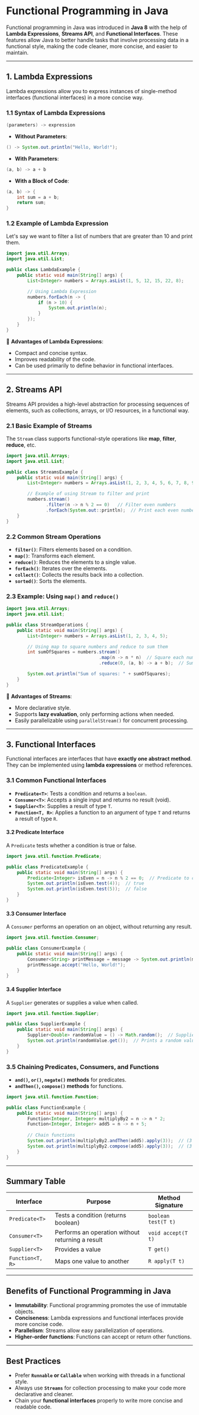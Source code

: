 # **Functional Programming in Java**  

Functional programming in Java was introduced in **Java 8** with the help of **Lambda Expressions**, **Streams API**, and **Functional Interfaces**. These features allow Java to better handle tasks that involve processing data in a functional style, making the code cleaner, more concise, and easier to maintain.

---

## **1. Lambda Expressions**
Lambda expressions allow you to express instances of single-method interfaces (functional interfaces) in a more concise way.

### **1.1 Syntax of Lambda Expressions**
```java
(parameters) -> expression
```

- **Without Parameters**:  
```java
() -> System.out.println("Hello, World!");
```

- **With Parameters**:  
```java
(a, b) -> a + b
```

- **With a Block of Code**:  
```java
(a, b) -> {
    int sum = a + b;
    return sum;
}
```

### **1.2 Example of Lambda Expression**
Let's say we want to filter a list of numbers that are greater than 10 and print them.

```java
import java.util.Arrays;
import java.util.List;

public class LambdaExample {
    public static void main(String[] args) {
        List<Integer> numbers = Arrays.asList(1, 5, 12, 15, 22, 8);

        // Using Lambda Expression
        numbers.forEach(n -> {
            if (n > 10) {
                System.out.println(n);
            }
        });
    }
}
```
🔹 **Advantages of Lambda Expressions**:  
- Compact and concise syntax.  
- Improves readability of the code.  
- Can be used primarily to define behavior in functional interfaces.

---

## **2. Streams API**
Streams API provides a high-level abstraction for processing sequences of elements, such as collections, arrays, or I/O resources, in a functional way.

### **2.1 Basic Example of Streams**
The `Stream` class supports functional-style operations like **map**, **filter**, **reduce**, etc.

```java
import java.util.Arrays;
import java.util.List;

public class StreamsExample {
    public static void main(String[] args) {
        List<Integer> numbers = Arrays.asList(1, 2, 3, 4, 5, 6, 7, 8, 9);

        // Example of using Stream to filter and print
        numbers.stream()
               .filter(n -> n % 2 == 0)   // Filter even numbers
               .forEach(System.out::println);  // Print each even number
    }
}
```

### **2.2 Common Stream Operations**
- **`filter()`**: Filters elements based on a condition.
- **`map()`**: Transforms each element.
- **`reduce()`**: Reduces the elements to a single value.
- **`forEach()`**: Iterates over the elements.
- **`collect()`**: Collects the results back into a collection.
- **`sorted()`**: Sorts the elements.

### **2.3 Example: Using `map()` and `reduce()`**
```java
import java.util.Arrays;
import java.util.List;

public class StreamOperations {
    public static void main(String[] args) {
        List<Integer> numbers = Arrays.asList(1, 2, 3, 4, 5);

        // Using map to square numbers and reduce to sum them
        int sumOfSquares = numbers.stream()
                                   .map(n -> n * n)  // Square each number
                                   .reduce(0, (a, b) -> a + b);  // Sum all the squared numbers

        System.out.println("Sum of squares: " + sumOfSquares);
    }
}
```

🔹 **Advantages of Streams**:  
- More declarative style.  
- Supports **lazy evaluation**, only performing actions when needed.
- Easily parallelizable using `parallelStream()` for concurrent processing.

---

## **3. Functional Interfaces**
Functional interfaces are interfaces that have **exactly one abstract method**. They can be implemented using **lambda expressions** or method references.

### **3.1 Common Functional Interfaces**
- **`Predicate<T>`**: Tests a condition and returns a `boolean`.
- **`Consumer<T>`**: Accepts a single input and returns no result (void).
- **`Supplier<T>`**: Supplies a result of type `T`.
- **`Function<T, R>`**: Applies a function to an argument of type `T` and returns a result of type `R`.

#### **3.2 Predicate Interface**
A `Predicate` tests whether a condition is true or false.

```java
import java.util.function.Predicate;

public class PredicateExample {
    public static void main(String[] args) {
        Predicate<Integer> isEven = n -> n % 2 == 0;  // Predicate to check if even
        System.out.println(isEven.test(4));  // true
        System.out.println(isEven.test(5));  // false
    }
}
```

#### **3.3 Consumer Interface**
A `Consumer` performs an operation on an object, without returning any result.

```java
import java.util.function.Consumer;

public class ConsumerExample {
    public static void main(String[] args) {
        Consumer<String> printMessage = message -> System.out.println(message);
        printMessage.accept("Hello, World!");
    }
}
```

#### **3.4 Supplier Interface**
A `Supplier` generates or supplies a value when called.

```java
import java.util.function.Supplier;

public class SupplierExample {
    public static void main(String[] args) {
        Supplier<Double> randomValue = () -> Math.random();  // Supplier to generate a random number
        System.out.println(randomValue.get());  // Prints a random value
    }
}
```

### **3.5 Chaining Predicates, Consumers, and Functions**
- **`and()`, `or()`, `negate()` methods** for predicates.
- **`andThen()`, `compose()` methods** for functions.

```java
import java.util.function.Function;

public class FunctionExample {
    public static void main(String[] args) {
        Function<Integer, Integer> multiplyBy2 = n -> n * 2;
        Function<Integer, Integer> add5 = n -> n + 5;
        
        // Chain functions
        System.out.println(multiplyBy2.andThen(add5).apply(3));  // (3 * 2) + 5 = 11
        System.out.println(multiplyBy2.compose(add5).apply(3));  // (3 + 5) * 2 = 16
    }
}
```

---

## **Summary Table**
| **Interface**    | **Purpose**                               | **Method Signature**                          |
|------------------|-------------------------------------------|-----------------------------------------------|
| `Predicate<T>`    | Tests a condition (returns boolean)       | `boolean test(T t)`                           |
| `Consumer<T>`     | Performs an operation without returning a result | `void accept(T t)`                          |
| `Supplier<T>`     | Provides a value                          | `T get()`                                     |
| `Function<T, R>`  | Maps one value to another                 | `R apply(T t)`                                |

---

## **Benefits of Functional Programming in Java**
- **Immutability**: Functional programming promotes the use of immutable objects.
- **Conciseness**: Lambda expressions and functional interfaces provide more concise code.
- **Parallelism**: Streams allow easy parallelization of operations.
- **Higher-order functions**: Functions can accept or return other functions.

---

## **Best Practices**  
- Prefer **`Runnable` or `Callable`** when working with threads in a functional style.  
- Always use **`Streams`** for collection processing to make your code more declarative and cleaner.  
- Chain your **functional interfaces** properly to write more concise and readable code.
